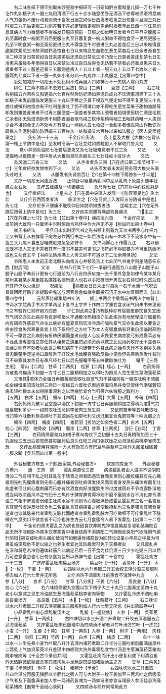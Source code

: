 <!-- { "loadSidebar": true } -->
　　右二味各捣下筛毕别取朱砂瓷器中细研可一日研如麫白蜜和童儿捣一万七千杵讫作丸如梧子大一服三丸用清酒下行五十余步随意坐卧无酒汤下亦得唯须暖将息病人气力强仍不废行动者则须于当发日服之如似日西发者临发之日勿食平旦服三丸巳时服三丸午后更服三丸则差若不差必定轻微更服则差余时发者凖此日西一时任意消息其病人气力微弱者不得临发日服应预前一日服之如似明日发者今日平旦空腹服三丸至斋时食一椀粥至日西更服三丸至日暮复食一椀淡粥竝不得饱食至一更尽更服三丸至平明食粥一椀至斋前更进三丸不得食至午时更进三丸必差差后三日以来唯得食甜粥饮浆忌生冷酢滑腻麫及饱食七日以来特忌生血物生葱生菜若后七日余者渐食生冷二种须复日禁若如百日来患差后还须百日禁忌生冷乃至七日患者差还复禁七日生冷患来虽经多年但得百日以来禁生冷过百日后得食无妨若不禁者必还重发患来日久极重者不过十服差近者三五服则差病人十五以上者一服三丸十五以下七嵗以上者一服两丸七嵗以下者一服一丸如小者分此一丸丸作二小丸服之【出第四卷中】
　　近効加减疗一切疟无不効比用不过再服入口如神万不一失桃人常山丸方
　　桃仁【二两不熬亦不去双仁尖皮】常山【二两】　　豆豉【三两】
　　右三味各别捣五六百杵又和更捣六七百杵然后防好酒如黒泥自成丸不饮酒事须酒下三十丸如梧子未发前服临发更服三十丸以手捧之于鼻下嗅取气便定如不得平复更服三十丸或吐或微利勿怪亦有不吐利差者吐了仍不得潄口亦不得吃生葱生菜果子甜物油腻等却发则难差此来者不过再三服便差一服差者多其常山须蜀者始堪使用桃仁须是毛桃仁余者即无効豉须新羙不用陈者渴者取乌梅三枚作浆稍稍咽三五咽其药唯一人患则少合不堪预合无力不効今方有常山一两桃人五七枚豉一合甜多者佳捣常山作散讫次研桃人作泥别捣防防酒捣三五百杵次一处和捣又六百杵以来如法服之【医人夏侯拯录之】
　　灸疟法一十三首
　　千金疗疟灸法
　　灸上星及大椎【大椎穴在背从第一椎上节防中是也】至发时令满一百壮艾炷如黍粒俗人不解取穴务大炷
　　又法
　　觉小异则灸百防七壮若后更发又灸七壮极难愈者不过三灸
　　又法
　　以足蹋地以綖围足一匝中折从大椎向百防灸綖头三七壮炷如小豆许大
　　又法
　　灸风池二穴各三壮
　　又法
　　从手发者灸三间【穴在虎口第二指节根下一寸】三年痎疟欲发惨惨则下火
　　又法
　　从头项发者未发前预灸项大椎尖头渐灸过时止
　　又法
　　从腰发者灸肾俞百壮【穴在第十四椎下两傍各一寸半是】
　　又疗一切疟无问逺近法
　　正仰卧以綖量两乳间中屈从乳向下灸度头随年壮男左女右灸
　　又疗五藏疟及一切诸疟法
　　灸尺泽七壮【穴在肘中约纹动脉是也】
　　又疗痎疟法
　　上星主之【穴在鼻中央直入发际一寸防容豆是也】灸七壮
　　又疗疟日西而发者法
　　临泣主之【穴在目赀上入发际五分防者中是也】灸七壮
　　又疗疟多汗腰痛不能俛仰目如脱项如拔者法
　　昆崘主之【穴在足外踝后跟骨上防中是也】灸三壮
　　又疗疟实则腰背痛虚则鼻衂法
　　飞主之【穴在外踝上七寸】灸七壮【竝出第十卷中】禳疟法六首
　　千金疗疟法
　　未发前抱大雄鸡一只着怀中时时惊动令鸡怀中作大声无不差【肘后同出第十卷中】
　　崔氏书疟法
　　平旦日未出时闭气书之先书额上则戴九天次书两手心作把九江又书背上从右脾骨下向左分作两行书之一如后法南山有一木木下不流水水中有一鱼三头九尾不食五谷唯噉疟鬼急急如律令
　　又书两脚心下作履九江
　　右以前法既不损人又无不差者其有一度书不甚差可更书之书符必不得脱错亦不可重防画不成也又勿食五辛【书疟法路州满上人传云妙不可道以下二法余用俱効】
　　又法
　　令所患人未发前正南北眠头向南五心并额及舌上七处闭气书鬼字则差随意任东西【肘后同】
　　又法
　　总书八行其下七行一凖前行通而为八山题子山题子山题子山题子凖前计更有七行通前为八行此符厌疟鬼一去千里外急急如律令某年某月某州某县某乡某里姓名牒姓名则所患人也右以手把符勿开男左女右待过时久然后任开其符仍以火烧却
　　呪疟法
　　病者发日日未出时自执一石于水濵一气呪云眢眢团团行路非难捉取疟鬼送与河官急急如律令即投石沉于水中勿反顾而去【竝出第四卷中】
　　元希声侍郎集騐书疟法
　　额上书两金字重胷前书两火字竝背上书两水字竝两手书木字单两足下各书土字齐下作四口字重右含水闭气用朱书未发前书之有验许仁则疗疟方四首
　　许仁则此病之乃有数种亦有宿患痃癖饮食失宜因节气初交亦生此病亦有痰澼积聚乆不通散冷热相攻亦生此疾亦有地居卑湿时属暑热内有宿病外感恶气亦生此疾亦有盛夏蒸热饮冷冷热间隔秋夏气交亦生此疾以要言之终由饮食失常寒暑乖宜上热下系将疗之方吐下为本人有强羸病有轻重自须临时斟酌不可一槩言之此病别有祈祷厌禳而差者自是人心妄识畏爱生病亦犹弓影成蛊耳必有不诬此法専意信之亦任其从禳祷之道虽然必须资药以救之比见用药攻疗无不差者以法禳之则有不効者以此言之明知病在于内徒劳于外耳此病之始与天行不多别亦头痛骨肉酸楚手足逆冷口鼻喉舌干好饮水毛耸腰脊强欲反拗小便赤但先寒后热发作有时可不审察其发作日有凖凡经七日以后先服鼈甲等五味散取快吐方
　　鼈甲【三两生用】　常山【二两】　甘草【二两炙】　松萝【二两】桂心【一两】
　　右药捣筛为散煮乌梅汤下初服一方寸匕日二服稍稍加之以得吐为限忌人苋生葱生菜海藻菘菜
　　又审其若体力全强日再服每服皆取吐自觉气力不甚强则每一服取吐晩不须服如全绵惙事须取吐则三两日一服经五六度吐讫但适寒温将息并食饮使体气渐强若知病虽轻吐根本未似得除事须利之以泄病势宜合当归等六味散服之取利方
　　当归【五两】　白术【五两】　细辛【四两】　桂心【三两】大黄【五两】　朴硝【四两】
　　右药捣筛为散平旦空腹以酒饮下初服一方寸匕日再服稍稍加之得利为度气力强羸取利多少一一如前取吐法忌桃李雀肉生葱生菜
　　又依前鼈甲等五味散取吐当归等六味散利后虽经吐下其源尚在如更吐利又虑尩羸宜合鬼箭羽等十味丸服之方
　　细辛【四两】　橘皮【四两】　鬼箭羽【折防之如金色者二两】白术【五两】　桂心【四两】　地骨皮【四两】　蜀漆【二两】甘草【三两炙】　当归【五两】　丁香【三两】
　　右药捣筛蜜和丸如梧子煮乌梅饮下之初服十五丸日再稍稍加至三十丸服经三五日后若觉热甚每服药后良久任吃三两口粥饮压之忌海藻菘菜桃李雀肉生葱
　　又疗此病曽用释深师一方大有効其方有巴豆皂荚藜芦三味作丸服虽经困苦一服永断【呉升同竝出第一卷中】









　　外台秘要方卷五
<子部,医家类,外台秘要方>
　　钦定四库全书
　　外台秘要方卷六
　　唐　王焘　撰
　　霍乱病源论三首
　　病源霍乱者由人温凉不调阴阳清浊二气有相干乱之时其乱在于肠胃之间者因遇饮食而变发则心腹绞痛其有先心痛者则先吐先腹痛者则先痢心腹并痛者则吐痢俱发挟风而实者身发热头痛体疼而复吐痢虚者但吐痢心腹刺痛而已亦有饮酒食肉好飡腥脍生冷过度或居处不节或露卧湿地或当风取凉而风冷之气归于三焦传于脾胃脾胃得冷则不磨不磨则水谷不消化亦令清浊二气相干脾胃虚弱便生吐痢水谷不消则令心腹胀满皆成霍乱霍乱有三名一名胃反言其胃气虚逆反吐饮食也二名霍乱言其病挥霍之间便致撩乱也三名走哺言其哺食变逆者也诊其脉来代者霍乱又脉代而絶者亦霍乱霍乱脉大可疗微细不可疗霍乱吐下脉微迟气息劣口不欲言者不可疗也养生方云七月食蜜令人暴下发霍乱【出第二十二卷中】
　　千金论曰原夫霍乱之为病也皆因食饮非闗鬼神饱食肫脍复飡乳酪海陆百品无所不啖眠卧冷席多饮寒浆胃中诸食结而不消阴阳二气拥而反戾阳气欲降阴气欲升阴阳隔变成吐痢头痛如破百节如解遍体诸筋皆为回转论证虽小卒病之中最为可畏虽临深履危不足以喻之也养生者宜达其防趣庶可免于天横者矣
　　又凡霍乱务在温和将息若冷则遍体转筋凡此病定已后一日不食为佳仍须三日少少吃粥三日以后乃可恣意食息也七日勿杂食为佳所以养脾气也【出第二十卷中】
　　霍乱吐痢方一十二首
　　广济疗霍乱吐痢扁豆汤方
　　扁豆叶【一升】　香薷叶【一升】　木【一枚】　干姜【一两】
　　右四味以水六升煮取二升五合绞去滓分温三服服别相去如人行六七里并无所忌
　　又疗冷热不调霍乱吐痢宿食不消理中丸方
　　人参【八分】　　白术【八分】　　甘草【八分炙】干姜【六分】　　高良姜【八分】　桂心【六分】
　　右六味捣筛蜜丸空腹以饮下梧子大三十丸日二服渐加至四十丸老小以意减之忌生冷油腻生葱海藻菘菜桃李雀肉等物
　　又疗霍乱冷热不调吐痢高良姜汤方
　　高良姜【五两】　木【一枚】　杜梨枝叶【三两】
　　右三味切以水六升煮取二升绞去滓空腹温三服服别如人行六七里无所忌【并出第四卷中】
　　小品霍乱吐痢心烦乱髪汤主之
　　乱髪【一握烧焦】　人参【一两】　呉茱茰【一升】　甘草【一两炙】
　　右四味切以水三升酒二升煮取二升绞去滓温服五合忌海藻菘菜
　　又疗霍乱吐痢已服理中及四顺汤不解者以竹叶汤方竹叶【一虎口】　小麦【一升】　生姜【十两】　甘草【一两炙】人参【一两】　附子【一两炮】　肉桂【二两】　当归【二两】芍药【一两】　白术【三两】　橘皮【二两】
　　右十一味以水一斗半先煮小麦竹叶取八升汁去滓内诸药煮取二升半分三服吐痢后腹满加厚朴二两炙上气加呉茱萸半升差理中四顺则大热热毒霍乱宜竹叶汤忌生葱海藻菘菜猪肉桃李雀肉等【千金古今录验并同】
　　又霍乱吐痢而汗出小便复利或下利清谷里外无热脉微欲絶或恶寒四肢拘急手足厥逆四逆加猪胆汤主之方
　　甘草【二两炙】　干姜【半两炮】　附子【一枚生】　猪胆汁【半合】
　　右四味切以水二升煮取一升四合温分再服无猪胆以羊胆代之强人可与大附子一枚干姜加至三两若吐之后吸吸少气者及下而腹满者加人参一两诸药皆减为一两如证者亦宜与理厥人参汤佳忌海藻菘菜猪肉【删繁千金经心录同】
　　又四顺汤与前疗同常用此方
